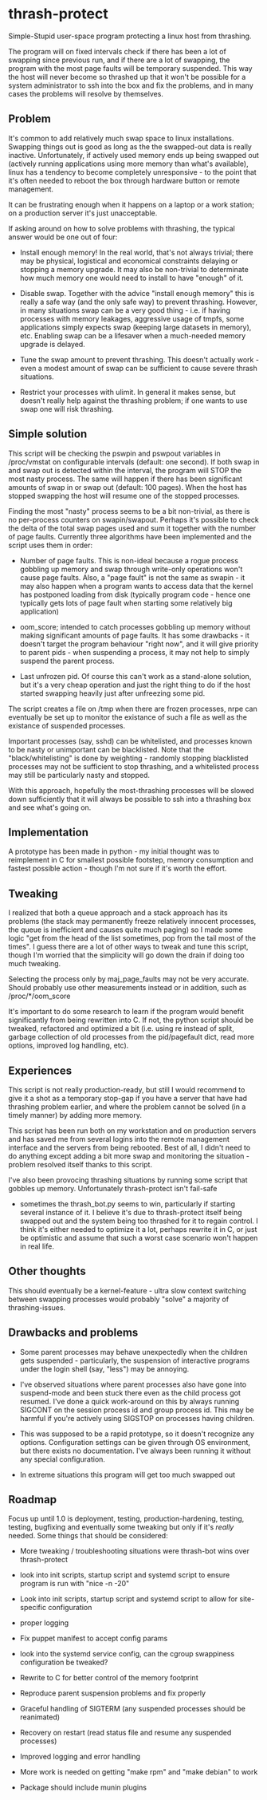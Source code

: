 thrash-protect
=============

Simple-Stupid user-space program protecting a linux host from thrashing.

The program will on fixed intervals check if there has been a lot of
swapping since previous run, and if there are a lot of swapping, the
program with the most page faults will be temporary suspended.  This
way the host will never become so thrashed up that it won't be
possible for a system administrator to ssh into the box and fix the
problems, and in many cases the problems will resolve by themselves.

Problem
-------

It's common to add relatively much swap space to linux installations.
Swapping things out is good as long as the the swapped-out data is
really inactive.  Unfortunately, if actively used memory ends up being
swapped out (actively running applications using more memory than
what's available), linux has a tendency to become completely
unresponsive - to the point that it's often needed to reboot the box
through hardware button or remote management.

It can be frustrating enough when it happens on a laptop or a work
station; on a production server it's just unacceptable.

If asking around on how to solve problems with thrashing, the typical
answer would be one out of four:

* Install enough memory!  In the real world, that's not always
  trivial; there may be physical, logistical and economical
  constraints delaying or stopping a memory upgrade.  It may also be
  non-trivial to determinate how much memory one would need to install
  to have "enough" of it.  

* Disable swap.  Together with the advice "install enough memory" this
  is really a safe way (and the only safe way) to prevent thrashing.
  However, in many situations swap can be a very good thing - i.e. if
  having processes with memory leakages, aggressive usage of tmpfs,
  some applications simply expects swap (keeping large datasets in
  memory), etc.  Enabling swap can be a lifesaver when a much-needed
  memory upgrade is delayed.

* Tune the swap amount to prevent thrashing.  This doesn't actually
  work - even a modest amount of swap can be sufficient to cause
  severe thrash situations.

* Restrict your processes with ulimit.  In general it makes sense, but
  doesn't really help against the thrashing problem; if one wants to
  use swap one will risk thrashing.

Simple solution
---------------

This script will be checking the pswpin and pswpout variables in
/proc/vmstat on configurable intervals (default: one second).  If both
swap in and swap out is detected within the interval, the program will
STOP the most nasty process.  The same will happen if there has been
significant amounts of swap in or swap out (default: 100 pages).  When
the host has stopped swapping the host will resume one of the stopped
processes.

Finding the most "nasty" process seems to be a bit non-trivial, as
there is no per-process counters on swapin/swapout.  Perhaps it's
possible to check the delta of the total swap pages used and sum it
together with the number of page faults.  Currently three algorithms
have been implemented and the script uses them in order:

* Number of page faults.  This is non-ideal because a rogue process
  gobbling up memory and swap through write-only operations won't
  cause page faults.  Also, a "page fault" is not the same as swapin -
  it may also happen when a program wants to access data that the
  kernel has postponed loading from disk (typically program code -
  hence one typically gets lots of page fault when starting some
  relatively big application)

* oom_score; intended to catch processes gobbling up memory without
  making significant amounts of page faults.  It has some drawbacks -
  it doesn't target the program behaviour "right now", and it will
  give priority to parent pids - when suspending a process, it may not
  help to simply suspend the parent process.

* Last unfrozen pid.  Of course this can't work as a stand-alone
  solution, but it's a very cheap operation and just the right thing
  to do if the host started swapping heavily just after unfreezing
  some pid.

The script creates a file on /tmp when there are frozen processes,
nrpe can eventually be set up to monitor the existance of such a file
as well as the existance of suspended processes.

Important processes (say, sshd) can be whitelisted, and processes
known to be nasty or unimportant can be blacklisted.  Note that the
"black/whitelisting" is done by weighting - randomly stopping
blacklisted processes may not be sufficient to stop thrashing, and a
whitelisted process may still be particularly nasty and stopped.

With this approach, hopefully the most-thrashing processes will be
slowed down sufficiently that it will always be possible to ssh into a
thrashing box and see what's going on.

Implementation
--------------

A prototype has been made in python - my initial thought was to
reimplement in C for smallest possible footstep, memory consumption
and fastest possible action - though I'm not sure if it's worth the
effort.

Tweaking
--------

I realized that both a queue approach and a stack approach has its
problems (the stack may permanently freeze relatively innocent
processes, the queue is inefficient and causes quite much paging) so I
made some logic "get from the head of the list sometimes, pop from the
tail most of the times".  I guess there are a lot of other ways to
tweak and tune this script, though I'm worried that the simplicity
will go down the drain if doing too much tweaking.

Selecting the process only by maj_page_faults may not be very
accurate.  Should probably use other measurements instead or in
addition, such as /proc/*/oom_score

It's important to do some research to learn if the program would
benefit significantly from being rewritten into C.  If not, the python
script should be tweaked, refactored and optimized a bit (i.e. using
re instead of split, garbage collection of old processes from the
pid/pagefault dict, read more options, improved log handling, etc).

Experiences
-----------

This script is not really production-ready, but still I would
recommend to give it a shot as a temporary stop-gap if you have a
server that have had thrashing problem earlier, and where the problem
cannot be solved (in a timely manner) by adding more memory.

This script has been run both on my workstation and on production
servers and has saved me from several logins into the remote
management interface and the servers from being rebooted.  Best of
all, I didn't need to do anything except adding a bit more swap and
monitoring the situation - problem resolved itself thanks to this
script.

I've also been provocing thrashing situations by running some script
that gobbles up memory.  Unfortunately thrash-protect isn't fail-safe
- sometimes the thrash_bot.py seems to win, particularly if starting
several instance of it.  I believe it's due to thrash-protect itself
being swapped out and the system being too thrashed for it to regain
control.  I think it's either needed to optimize it a lot, perhaps
rewrite it in C, or just be optimistic and assume that such a worst
case scenario won't happen in real life.

Other thoughts
--------------

This should eventually be a kernel-feature - ultra slow context 
switching between swapping processes would probably "solve" a majority 
of thrashing-issues.

Drawbacks and problems
----------------------

* Some parent processes may behave unexpectedly when the children gets
  suspended - particularly, the suspension of interactive programs
  under the login shell (say, "less") may be annoying.

* I've observed situations where parent processes also have gone into
  suspend-mode and been stuck there even as the child process got
  resumed.  I've done a quick work-around on this by always running
  SIGCONT on the session process id and group process id.  This may be
  harmful if you're actively using SIGSTOP on processes having
  children.

* This was supposed to be a rapid prototype, so it doesn't recognize
  any options.  Configuration settings can be given through OS
  environment, but there exists no documentation.  I've always been
  running it without any special configuration.

* In extreme situations this program will get too much swapped out

Roadmap
-------

Focus up until 1.0 is deployment, testing, production-hardening,
testing, testing, bugfixing and eventually some tweaking but only if
it's _really_ needed.  Some things that should be considered:

* More tweaking / troubleshooting situations were thrash-bot wins over thrash-protect

* look into init scripts, startup script and systemd script to ensure program is run with "nice -n -20"

* Look into init scripts, startup script and systemd script to allow for site-specific configuration

* proper logging

* Fix puppet manifest to accept config params

* look into the systemd service config, can the cgroup swappiness configuration be tweaked?  

* Rewrite to C for better control of the memory footprint

* Reproduce parent suspension problems and fix properly

* Graceful handling of SIGTERM (any suspended processes should be reanimated)

* Recovery on restart (read status file and resume any suspended processes)

* Improved logging and error handling

* More work is needed on getting "make rpm" and "make debian" to work

* Package should include munin plugins

